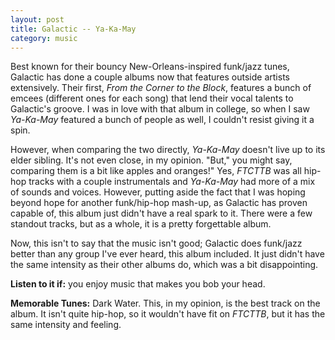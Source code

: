 ```yaml
---
layout: post
title: Galactic -- Ya-Ka-May
category: music
---
```


Best known for their bouncy New-Orleans-inspired funk/jazz tunes, Galactic has done a couple albums now that features outside artists extensively. Their first, *From the Corner to the Block*, features a bunch of emcees (different ones for each song) that lend their vocal talents to Galactic's groove. I was in love with that album in college, so when I saw *Ya-Ka-May* featured a bunch of people as well, I couldn't resist giving it a spin.

However, when comparing the two directly, *Ya-Ka-May* doesn't live up to its elder sibling. It's not even close, in my opinion. "But," you might say, comparing them is a bit like apples and oranges!" Yes, *FTCTTB* was all hip-hop tracks with a couple instrumentals and *Ya-Ka-May* had more of a mix of sounds and voices. However, putting aside the fact that I was hoping beyond hope for another funk/hip-hop mash-up, as Galactic has proven capable of, this album just didn't have a real spark to it. There were a few standout tracks, but as a whole, it is a pretty forgettable album.

Now, this isn't to say that the music isn't good; Galactic does funk/jazz better than any group I've ever heard, this album included. It just didn't have the same intensity as their other albums do, which was a bit disappointing.

**Listen to it if:** you enjoy music that makes you bob your head.

**Memorable Tunes:** Dark Water. This, in my opinion, is the best track on the album. It isn't quite hip-hop, so it wouldn't have fit on *FTCTTB*, but it has the same intensity and feeling. 
